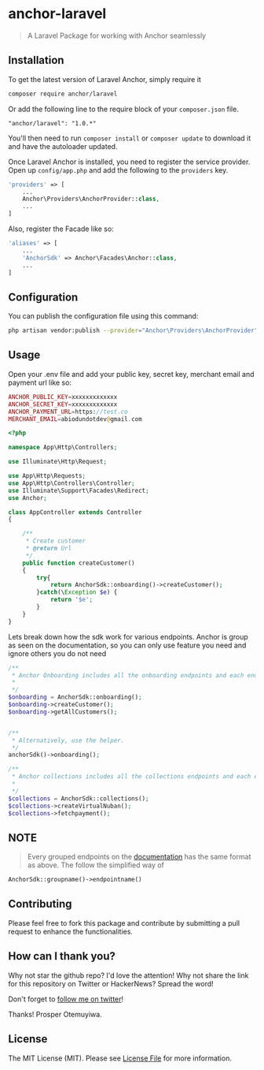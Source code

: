 # anchor-laravel

> A Laravel Package for working with Anchor seamlessly

## Installation


To get the latest version of Laravel Anchor, simply require it

```bash
composer require anchor/laravel
```

Or add the following line to the require block of your `composer.json` file.

```
"anchor/laravel": "1.0.*"
```

You'll then need to run `composer install` or `composer update` to download it and have the autoloader updated.



Once Laravel Anchor is installed, you need to register the service provider. Open up `config/app.php` and add the following to the `providers` key.

```php
'providers' => [
    ...
    Anchor\Providers\AnchorProvider::class,
    ...
]
```

Also, register the Facade like so:

```php
'aliases' => [
    ...
    'AnchorSdk' => Anchor\Facades\Anchor::class,
    ...
]
```

## Configuration

You can publish the configuration file using this command:

```bash
php artisan vendor:publish --provider="Anchor\Providers\AnchorProvider"
```


## Usage

Open your .env file and add your public key, secret key, merchant email and payment url like so:

```php
ANCHOR_PUBLIC_KEY=xxxxxxxxxxxxx
ANCHOR_SECRET_KEY=xxxxxxxxxxxxx
ANCHOR_PAYMENT_URL=https://test.co
MERCHANT_EMAIL=abiodundotdev@gmail.com
```


```php
<?php

namespace App\Http\Controllers;

use Illuminate\Http\Request;

use App\Http\Requests;
use App\Http\Controllers\Controller;
use Illuminate\Support\Facades\Redirect;
use Anchor;

class AppController extends Controller
{

    /**
     * Create customer
     * @return Url
     */
    public function createCustomer()
    {
        try{
            return AnchorSdk::onboarding()->createCustomer();
        }catch(\Exception $e) {
            return '$e';
        }        
    }
}
```


Lets break down how the sdk work for various endpoints. Anchor is group as seen on the documentation, so you can only use feature you need and ignore others you do not need


```php
/**
 * Anchor Onboarding includes all the onboarding endpoints and each endpoint correspond to a method in the Coresspoing class 
 * 
 */
$onboarding = AnchorSdk::onboarding();
$onboarding->createCustomer();
$onboarding->getAllCustomers();


/**
 * Alternatively, use the helper.
 */
anchorSdk()->onboarding();

/**
 * Anchor collections includes all the collections endpoints and each endpoint correspond to a method in the Coresponing class 
 * 
 */
$collections = AnchorSdk::collections();
$collections->createVirtualNuban();
$collections->fetchpayment();
```

## NOTE

> Every grouped endpoints on the [documentation](https://docs.getanchor.co/) has the same format as above. The follow the simplified way of
```php 
AnchorSdk::groupname()->endpointname()
```



## Contributing

Please feel free to fork this package and contribute by submitting a pull request to enhance the functionalities.

## How can I thank you?

Why not star the github repo? I'd love the attention! Why not share the link for this repository on Twitter or HackerNews? Spread the word!

Don't forget to [follow me on twitter](https://twitter.com/abiodundotdev)!

Thanks!
Prosper Otemuyiwa.

## License

The MIT License (MIT). Please see [License File](LICENSE.md) for more information.